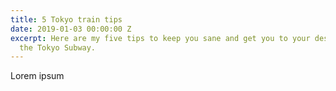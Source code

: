 ```yaml
---
title: 5 Tokyo train tips
date: 2019-01-03 00:00:00 Z
excerpt: Here are my five tips to keep you sane and get you to your destination on
  the Tokyo Subway.
---
```


Lorem ipsum
